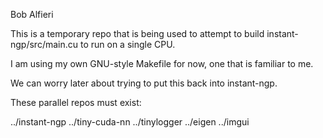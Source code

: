 Bob Alfieri

This is a temporary repo that is being used to attempt to build
instant-ngp/src/main.cu to run on a single CPU.

I am using my own GNU-style Makefile for now, one that is familiar to me.

We can worry later about trying to put this back into instant-ngp.

These parallel repos must exist:

../instant-ngp
../tiny-cuda-nn
../tinylogger
../eigen 
../imgui
